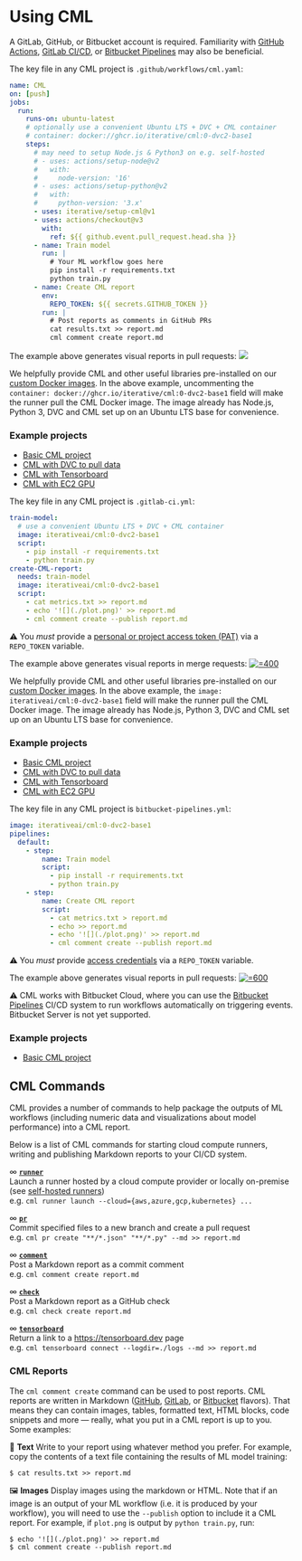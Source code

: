 # Using CML

A GitLab, GitHub, or Bitbucket account is required. Familiarity with
[GitHub Actions](https://help.github.com/en/actions),
[GitLab CI/CD](https://about.gitlab.com/stages-devops-lifecycle/continuous-integration),
or [Bitbucket Pipelines](https://bitbucket.org/product/features/pipelines) may
also be beneficial.

<toggle> <tab title="GitHub">

The key file in any CML project is `.github/workflows/cml.yaml`:

```yaml
name: CML
on: [push]
jobs:
  run:
    runs-on: ubuntu-latest
    # optionally use a convenient Ubuntu LTS + DVC + CML container
    # container: docker://ghcr.io/iterative/cml:0-dvc2-base1
    steps:
      # may need to setup Node.js & Python3 on e.g. self-hosted
      # - uses: actions/setup-node@v2
      #   with:
      #     node-version: '16'
      # - uses: actions/setup-python@v2
      #   with:
      #     python-version: '3.x'
      - uses: iterative/setup-cml@v1
      - uses: actions/checkout@v3
        with:
          ref: ${{ github.event.pull_request.head.sha }}
      - name: Train model
        run: |
          # Your ML workflow goes here
          pip install -r requirements.txt
          python train.py
      - name: Create CML report
        env:
          REPO_TOKEN: ${{ secrets.GITHUB_TOKEN }}
        run: |
          # Post reports as comments in GitHub PRs
          cat results.txt >> report.md
          cml comment create report.md
```

The example above generates visual reports in pull requests:
[![](/img/cml_first_report.png)](https://github.com/iterative/cml_base_case/pull/2)

We helpfully provide CML and other useful libraries pre-installed on our
[custom Docker images](/doc/self-hosted-runners#docker-images). In the above
example, uncommenting the
`container: docker://ghcr.io/iterative/cml:0-dvc2-base1` field will make the
runner pull the CML Docker image. The image already has Node.js, Python 3, DVC
and CML set up on an Ubuntu LTS base for convenience.

### Example projects

- [Basic CML project](https://github.com/iterative/cml_base_case)
- [CML with DVC to pull data](https://github.com/iterative/cml_dvc_case)
- [CML with Tensorboard](https://github.com/iterative/cml_tensorboard_case)
- [CML with EC2 GPU](https://github.com/iterative/cml_cloud_case)

</tab> <tab title="GitLab">

The key file in any CML project is `.gitlab-ci.yml`:

```yaml
train-model:
  # use a convenient Ubuntu LTS + DVC + CML container
  image: iterativeai/cml:0-dvc2-base1
  script:
    - pip install -r requirements.txt
    - python train.py
create-CML-report:
  needs: train-model
  image: iterativeai/cml:0-dvc2-base1
  script:
    - cat metrics.txt >> report.md
    - echo '![](./plot.png)' >> report.md
    - cml comment create --publish report.md
```

⚠️ You _must_ provide a
[personal or project access token (PAT)](/doc/self-hosted-runners#personal-access-token)
via a `REPO_TOKEN` variable.

The example above generates visual reports in merge requests:
[![](/img/GitLab_CML_report.png '=400')](https://gitlab.com/iterative.ai/cml-base-case/-/merge_requests/3)

We helpfully provide CML and other useful libraries pre-installed on our
[custom Docker images](/doc/self-hosted-runners#docker-images). In the above
example, the `image: iterativeai/cml:0-dvc2-base1` field will make the runner
pull the CML Docker image. The image already has Node.js, Python 3, DVC and CML
set up on an Ubuntu LTS base for convenience.

### Example projects

- [Basic CML project](https://gitlab.com/iterative.ai/cml-base-case)
- [CML with DVC to pull data](https://gitlab.com/iterative.ai/cml-dvc-case)
- [CML with Tensorboard](https://gitlab.com/iterative.ai/cml-tensorboard-case)
- [CML with EC2 GPU](https://gitlab.com/iterative.ai/cml-cloud-case)

</tab> <tab title="Bitbucket">

The key file in any CML project is `bitbucket-pipelines.yml`:

```yaml
image: iterativeai/cml:0-dvc2-base1
pipelines:
  default:
    - step:
        name: Train model
        script:
          - pip install -r requirements.txt
          - python train.py
    - step:
        name: Create CML report
        script:
          - cat metrics.txt > report.md
          - echo >> report.md
          - echo '![](./plot.png)' >> report.md
          - cml comment create --publish report.md
```

⚠️ You _must_ provide
[access credentials](/doc/self-hosted-runners#personal-access-token) via a
`REPO_TOKEN` variable.

The example above generates visual reports in pull requests:
[![](/img/bitbucket_cloud_pr.png '=600')](https://bitbucket.org/iterative-ai/cml-base-case/pull-requests/2)

⚠️ CML works with Bitbucket Cloud, where you can use the
[Bitbucket Pipelines](https://bitbucket.org/product/features/pipelines) CI/CD
system to run workflows automatically on triggering events. Bitbucket Server is
not yet supported.

### Example projects

- [Basic CML project](https://bitbucket.org/iterative-ai/cml-base-case)

</tab> </toggle>

## CML Commands

CML provides a number of commands to help package the outputs of ML workflows
(including numeric data and visualizations about model performance) into a CML
report.

Below is a list of CML commands for starting cloud compute runners, writing and
publishing Markdown reports to your CI/CD system.

∞ **[`runner`](/doc/ref/runner)**\
Launch a runner hosted by a cloud compute provider or locally on-premise (see [self-hosted runners](/doc/self-hosted-runners))\
e.g. `cml runner launch --cloud={aws,azure,gcp,kubernetes} ...`

∞ **[`pr`](/doc/ref/pr)**\
Commit specified files to a new branch and create a pull request\
e.g. `cml pr create "**/*.json" "**/*.py" --md >> report.md`

∞ **[`comment`](/doc/ref/comment)**\
Post a Markdown report as a commit comment\
e.g. `cml comment create report.md`

∞ **[`check`](/doc/ref/check)**\
Post a Markdown report as a GitHub check\
e.g. `cml check create report.md`

∞ **[`tensorboard`](/doc/ref/tensorboard)**\
Return a link to a <https://tensorboard.dev> page\
e.g. `cml tensorboard connect --logdir=./logs --md >> report.md`

### CML Reports

The `cml comment create` command can be used to post reports. CML reports are
written in Markdown ([GitHub](https://github.github.com/gfm),
[GitLab](https://docs.gitlab.com/ee/user/markdown.html), or
[Bitbucket](https://confluence.atlassian.com/bitbucketserver/markdown-syntax-guide-776639995.html)
flavors). That means they can contain images, tables, formatted text, HTML
blocks, code snippets and more — really, what you put in a CML report is up to
you. Some examples:

📝 **Text** Write to your report using whatever method you prefer. For example,
copy the contents of a text file containing the results of ML model training:

```cli
$ cat results.txt >> report.md
```

🖼️ **Images** Display images using the markdown or HTML. Note that if an image
is an output of your ML workflow (i.e. it is produced by your workflow), you
will need to use the `--publish` option to include it a CML report. For example,
if `plot.png` is output by `python train.py`, run:

```cli
$ echo '![](./plot.png)' >> report.md
$ cml comment create --publish report.md
```
